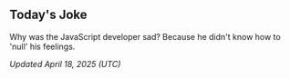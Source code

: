 ## Today's Joke
Why was the JavaScript developer sad? Because he didn't know how to 'null' his feelings.

*Updated April 18, 2025 (UTC)*
